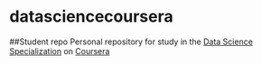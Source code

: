 # datasciencecoursera
##Student repo
Personal repository for study in the [Data Science Specialization](https://www.coursera.org/specialization/jhudatascience/1) on [Coursera](https://www.coursera.org/)

